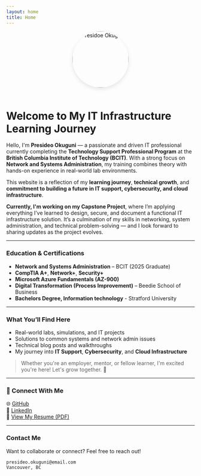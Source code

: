 ```yaml
---
layout: home
title: Home
---
```


<p align="center">
  <img src="/presidoe-profile.jpg" alt="Presidoe Okuguni" width="150" style="border-radius: 50%; box-shadow: 0 4px 12px rgba(0,0,0,0.1); margin-bottom: 20px;">
</p>




# Welcome to My IT Infrastructure Learning Journey

Hello, I'm **Presideo Okuguni** — a passionate and driven IT professional currently completing the **Technology Support Professional Program** at the **British Columbia Institute of Technology (BCIT)**. With a strong focus on **Network and Systems Administration**, my training combines theory with hands-on experience in real-world lab environments.

This website is a reflection of my **learning journey**, **technical growth**, and **commitment to building a future in IT support, cybersecurity, and cloud infrastructure**.

**Currently, I'm working on my Capstone Project**, where I’m applying everything I’ve learned to design, secure, and document a functional IT infrastructure solution. It’s a culmination of my skills in networking, system administration, and technical problem-solving — and I look forward to sharing updates as the project evolves.

---

### Education & Certifications

- **Network and Systems Administration** – BCIT (2025 Graduate)  
- **CompTIA A+**, **Network+**, **Security+**  
- **Microsoft Azure Fundamentals (AZ-900)**  
- **Digital Transformation (Process Improvement)** – Beedie School of Business
- **Bachelors Degree, Information technology** - Stratford University  

---

### What You’ll Find Here

- Real-world labs, simulations, and IT projects  
- Solutions to common systems and network admin issues  
- Technical blog posts and walkthroughs  
- My journey into **IT Support**, **Cybersecurity**, and **Cloud Infrastructure**

> Whether you're an employer, mentor, or fellow learner, I'm excited you're here! Let's grow together. 🌱

---

### 🔗 Connect With Me

🌐 [GitHub](https://github.com/presideookuguni)  
💼 [LinkedIn](https://www.linkedin.com/in/presidoe-okuguni)  
📄 [View My Resume (PDF)](https://yourdomain.com/resume.pdf) <!-- Update with your actual link -->

---

### Contact Me

Want to collaborate or connect? Feel free to reach out!

```
presideo.okuguni@email.com  
Vancouver, BC  
